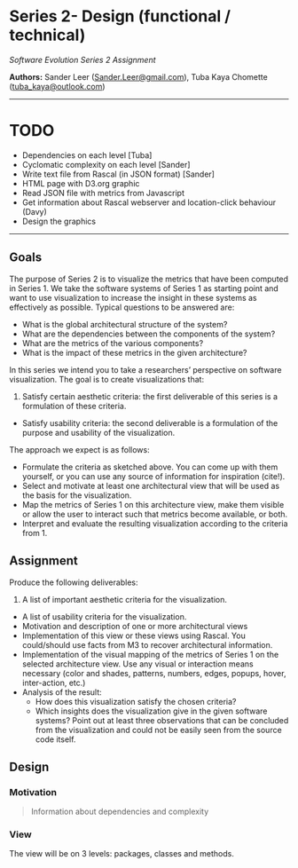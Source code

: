 # Series 2- Design (functional / technical)
*Software Evolution Series 2 Assignment*

**Authors:** Sander Leer (Sander.Leer@gmail.com), Tuba Kaya Chomette (tuba_kaya@outlook.com)

----------

# TODO
- Dependencies on each level [Tuba]
- Cyclomatic complexity on each level [Sander]
- Write text file from Rascal (in JSON format) [Sander]
- HTML page with D3.org graphic
- Read JSON file with metrics from Javascript
- Get information about Rascal webserver and location-click behaviour (Davy)
- Design the graphics

----------


## Goals

The purpose of Series 2 is to visualize the metrics that have been computed in Series 1. We take the software systems of Series 1 as starting point and want to use visualization to increase the insight in these systems as effectively as possible. Typical questions to be answered are:

- What is the global architectural structure of the system?
- What are the dependencies between the components of the system?
- What are the metrics of the various components?
- What is the impact of these metrics in the given architecture?


In this series we intend you to take a researchers’ perspective on software visualization. The goal is to create visualizations that:

1. Satisfy certain aesthetic criteria: the first deliverable of this series is a formulation of these criteria.
-  Satisfy usability criteria: the second deliverable is a formulation of the purpose and usability of the visualization.


The approach we expect is as follows:

- Formulate the criteria as sketched above. You can come up with them yourself, or you can use any source of information for inspiration (cite!).
- Select and motivate at least one architectural view that will be used as the basis for the visualization.
- Map the metrics of Series 1 on this architecture view, make them visible or allow the user to interact such that metrics become available, or both.
- Interpret and evaluate the resulting visualization according to the criteria from 1.

## Assignment

Produce the following deliverables:

1. A list of important aesthetic criteria for the visualization.
-  A list of usability criteria for the visualization.
-  Motivation and description of one or more architectural views
-  Implementation of this view or these views using Rascal. You could/should use facts from M3 to recover architectural information.
-  Implementation of the visual mapping of the metrics of Series 1 on the selected architecture view. Use any visual or interaction means necessary (color and shades, patterns, numbers, edges, popups, hover, inter-action, etc.)
-  Analysis of the result:
   - How does this visualization satisfy the chosen criteria?
   - Which insights does the visualization give in the given software systems? Point out at least three observations that can be concluded from the visualization and could not be easily seen from the source code itself.

## Design

### Motivation

> Information about dependencies and complexity

### View

The view will be on 3 levels: packages, classes and methods.

